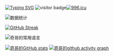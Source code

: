 [![Typing SVG](https://readme-typing-svg.herokuapp.com?font=&size=24&duration=6000&color=7CF74C&center=%E7%9C%9F&vCenter=%E7%9C%9F&multiline=true&width=500&height=80&lines=%E7%8E%AB%E7%91%B0%E6%9C%89%E7%8E%AB%E7%91%B0%E7%9A%84%E8%8A%B1%E6%B5%B7%EF%BC%8C%E8%94%B7%E8%96%87%E6%9C%89%E8%94%B7%E8%96%87%E7%9A%84%E7%AA%97%E5%8F%B0%E3%80%82)](https://git.io/typing-svg)
![visitor badge](https://visitor-badge.glitch.me/badge?page_id=Geek-monk)<a href="https://996.icu"><img src="https://img.shields.io/badge/link-996.icu-red.svg" alt="996.icu" /></a>

![数据统计](https://metrics.lecoq.io/Geek-monk?template=classic&config.timezone=Asia%2FShanghai)

[![GitHub Streak](https://github-readme-streak-stats.herokuapp.com/?user=Geek-monk&theme=dark)](https://git.io/streak-stats)

![奇哥的常用语言](https://github-readme-stats.vercel.app/api/top-langs/?username=Geek-monk&layout=compact&hide_border=true&langs_count=10)

[![奇哥的GitHub stats](https://github-readme-stats.vercel.app/api?username=Geek-monk&&show_icons=true&theme=dark)](https://github.com/anuraghazra/github-readme-stats)
[![奇哥的github activity graph](https://activity-graph.herokuapp.com/graph?username=Geek-monk&theme=react-dark)](https://github.com/ashutosh00710/github-readme-activity-graph)